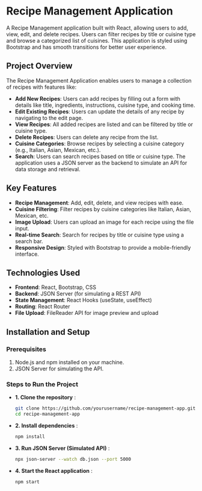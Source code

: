 # Recipe Management Application

A Recipe Management application built with React, allowing users to add, view, edit, and delete recipes. Users can filter recipes by title or cuisine type and browse a categorized list of cuisines. This application is styled using Bootstrap and has smooth transitions for better user experience.

## Project Overview

The Recipe Management Application enables users to manage a collection of recipes with features like:

- **Add New Recipes**: Users can add recipes by filling out a form with details like title, ingredients, instructions, cuisine type, and cooking time.
- **Edit Existing Recipes**: Users can update the details of any recipe by navigating to the edit page.
- **View Recipes**: All added recipes are listed and can be filtered by title or cuisine type.
- **Delete Recipes**: Users can delete any recipe from the list.
- **Cuisine Categories**: Browse recipes by selecting a cuisine category (e.g., Italian, Asian, Mexican, etc.).
- **Search**: Users can search recipes based on title or cuisine type.
The application uses a JSON server as the backend to simulate an API for data storage and retrieval.

## Key Features
- **Recipe Management**: Add, edit, delete, and view recipes with ease.
- **Cuisine Filtering**: Filter recipes by cuisine categories like Italian, Asian, Mexican, etc.
- **Image Upload**: Users can upload an image for each recipe using the file input.
- **Real-time Search**: Search for recipes by title or cuisine type using a search bar.
- **Responsive Design**: Styled with Bootstrap to provide a mobile-friendly interface.

## Technologies Used
- **Frontend**: React, Bootstrap, CSS
- **Backend**: JSON Server (for simulating a REST API)
- **State Management**: React Hooks (useState, useEffect)
- **Routing**: React Router
- **File Upload**: FileReader API for image preview and upload

## Installation and Setup

 ### Prerequisites

 1. Node.js and npm installed on your machine.
 2. JSON Server for simulating the API.

 ### Steps to Run the Project

- **1. Clone the repository** :
    ```bash
    git clone https://github.com/yourusername/recipe-management-app.git
    cd recipe-management-app
    ```

-  **2. Install dependencies** :
    ```bash
    npm install
    ```
- **3. Run JSON Server (Simulated API)** :
    ```bash
    npx json-server --watch db.json --port 5000
    ```

- **4. Start the React application** :
    ```bash
    npm start
    ```